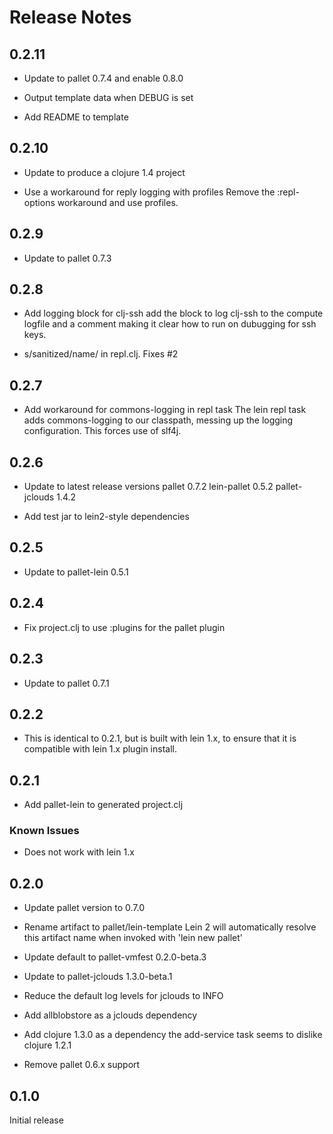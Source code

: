 # Release Notes

## 0.2.11

- Update to pallet 0.7.4 and enable 0.8.0

- Output template data when DEBUG is set

- Add README to template

## 0.2.10

- Update to produce a clojure 1.4 project

- Use a workaround for reply logging with profiles
  Remove the :repl-options workaround and use profiles.

## 0.2.9

- Update to pallet 0.7.3

## 0.2.8

- Add logging block for clj-ssh
  add the block to log clj-ssh to the compute logfile and a comment making
  it clear how to run on dubugging for ssh keys.

- s/sanitized/name/ in repl.clj. Fixes #2

## 0.2.7

- Add workaround for commons-logging in repl task
  The lein repl task adds commons-logging to our classpath, messing up the
  logging configuration. This forces use of slf4j.

## 0.2.6

- Update to latest release versions
  pallet 0.7.2 lein-pallet 0.5.2 pallet-jclouds 1.4.2

- Add test jar to lein2-style dependencies

## 0.2.5

- Update to pallet-lein 0.5.1

## 0.2.4

- Fix project.clj to use :plugins for the pallet plugin

## 0.2.3

- Update to pallet 0.7.1

## 0.2.2

- This is identical to 0.2.1, but is built with lein 1.x, to ensure that
  it is compatible with lein 1.x plugin install.

## 0.2.1

- Add pallet-lein to generated project.clj

### Known Issues

- Does not work with lein 1.x

## 0.2.0

- Update pallet version to 0.7.0

- Rename artifact to pallet/lein-template
  Lein 2 will automatically resolve this artifact name when invoked with
  'lein new pallet'

- Update default to pallet-vmfest 0.2.0-beta.3

- Update to pallet-jclouds 1.3.0-beta.1

- Reduce the default log levels for jclouds to INFO

- Add allblobstore as a jclouds dependency

- Add clojure 1.3.0 as a dependency
  the add-service task seems to dislike clojure 1.2.1

- Remove pallet 0.6.x support

## 0.1.0

Initial release
